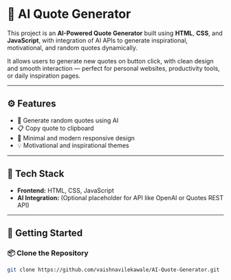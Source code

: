 # 🤖 AI Quote Generator

This project is an **AI-Powered Quote Generator** built using **HTML**, **CSS**, and **JavaScript**, with integration of AI APIs to generate inspirational, motivational, and random quotes dynamically.

It allows users to generate new quotes on button click, with clean design and smooth interaction — perfect for personal websites, productivity tools, or daily inspiration pages.

---

## ⚙️ Features

- 🔁 Generate random quotes using AI
- 📋 Copy quote to clipboard
- 🎨 Minimal and modern responsive design
- 💡 Motivational and inspirational themes

---

## 🧰 Tech Stack

- **Frontend:** HTML, CSS, JavaScript
- **AI Integration:** (Optional placeholder for API like OpenAI or Quotes REST API)

---

## 🚀 Getting Started

### 📦 Clone the Repository

```bash
git clone https://github.com/vaishnavilekawale/AI-Quote-Generator.git
